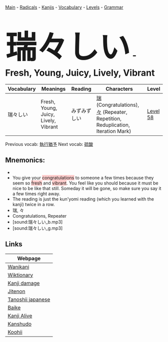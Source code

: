 <style> bigfont {font-size: 100px}</style>
[Main](../README.md) -
[Radicals](../radicals.md) -
[Kanjis](../kanjis.md) -
[Vocabulary](../vocabulary.md) -
[Levels](../levels.md) -
[Grammar](../grammar.md)
# <bigfont> 瑞々しい</bigfont> - Fresh, Young, Juicy, Lively, Vibrant 

| Vocabulary | Meanings | Reading | Characters | Level |
| --- | --- | --- | --- | --- |
| 瑞々しい | Fresh, Young, Juicy, Lively, Vibrant | みずみずしい |  [瑞](../kanjis/瑞.md) (Congratulations), [々](../kanjis/々.md) (Repeater, Repetition, Reduplication, Iteration Mark) | [Level 58](../levels/wk_level58.md) |

Previous vocab: [執行猶予](執行猶予.md) Next vocab: [硫酸](硫酸.md) 

## Mnemonics:

* 
* You give your <span style="background-color:#ffcccb"> congratulations</span> to someone a few times because they seem so <span style="background-color:#ffcccb"> fresh</span> and <span style="background-color:#ffcccb"> vibrant</span>. You feel like you should because it must be nice to be like that still. Someday it will be gone, so make sure you say it a few times right away.
* The reading is just the kun'yomi reading (which you learned with the kanji) twice in a row.
* 瑞, 々
* Congratulations, Repeater
* [sound:瑞々しい_b.mp3]
* [sound:瑞々しい_g.mp3]


## Links 

| Webpage |
| --- |
| [Wanikani          ](https://www.wanikani.com/kanji/瑞々しい) |
| [Wiktionary        ](https://en.wiktionary.org/wiki/瑞々しい) |
| [Kanji damage      ](http://www.kanjidamage.com/kanji/search?utf8=✓&q=瑞々しい) |
| [Jitenon           ](https://jitenon.com/kanji/瑞々しい) |
| [Tanoshii japanese ](https://www.tanoshiijapanese.com/dictionary/kanji.cfm?k=瑞々しい) |
| [Baike             ](https://baike.baidu.com/item/瑞々しい) |
| [Kanji Alive       ](https://app.kanjialive.com/瑞々しい) |
| [Kanshudo          ](https://www.kanshudo.com/searchmn?q=瑞々しい) |
| [Koohii            ](https://kanji.koohii.com/study/kanji/瑞々しい) |
